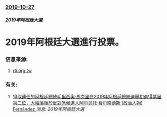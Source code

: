 ### [2019-10-27](/news/2019/10/27/index.md)

##### 2019年阿根廷大選
# 2019年阿根廷大選進行投票。 




### 信息来源:

1. [rti.org.tw](https://www.rti.org.tw/news/view/id/2039253)

### 有关:

1. [爭取連任的阿根廷總統毛里西奧·馬克里在2019年阿根廷總統選舉初選得票居第二位，大幅落後於反對派候選人阿尔贝托·费尔南德斯 (政治人物) Fernández ](/zh/news/2019/08/11/爭取連任的阿根廷總統毛里西奧-馬克里在2019年阿根廷總統選舉初選得票居第二位-大幅落後於反對派候選人阿尔贝托-费尔南德.md) _消息: 2019年阿根廷大選_
